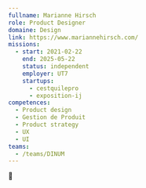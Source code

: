 ```yaml
---
fullname: Marianne Hirsch
role: Product Designer
domaine: Design
link: https://www.mariannehirsch.com/
missions:
  - start: 2021-02-22
    end: 2025-05-22
    status: independent
    employer: UT7
    startups:
      - cestquilepro
      - exposition-ij
competences:
  - Product design
  - Gestion de Produit
  - Product strategy
  - UX
  - UI
teams:
  - /teams/DINUM
---
```

🌻